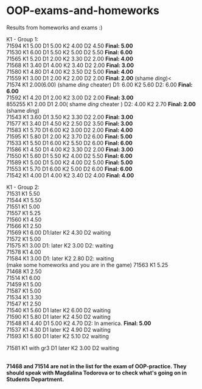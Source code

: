 # OOP-exams-and-homeworks
Results from homeworks and exams
:)</br>

K1 - Group 1: </br>
71594 K1 5.00 D1 5.00 K2 4.00 D2 4.50 <strong> Final: 5.00 </strong> </br>
71530 K1 6.00 D1 5.50 K2 5.00 D2 5.50 <strong> Final: 6.00 </strong> </br>
71565 K1 5.20 D1 2.00 K2 3.30 D2 2.00 <strong> Final: 4.00 </strong> </br>
71568 K1 3.40 D1 4.00 K2 3.40 D2 2.00 <strong> Final: 3.00 </strong> </br>
71580 K1 4.80 D1 4.00 K2 3.50 D2 5.00 <strong> Final: 4.00 </strong> </br>
71559 K1 3.00 D1 2.00 K2 2.00 D2 2.00 <strong> Final: 2.00</strong> (shame *ding*)< </br>
71574 K1 2.00(6.00) (shame *ding* cheater) D1: 6.00  K2 5.60 D2: 6.00 <strong> Final: 6.00</strong> </br>
71592 K1 4.20 D1 2.00 K2 3.00 D2 2.00 <strong> Final: 3.00</strong> </br>
855255 K1 2.00 D1 2.00( shame *ding* cheater ) D2: 4.00 K2 2.70 <strong> Final: 2.00</strong> (shame *ding*)</br>
71543 K1 3.60 D1 3.50 K2 3.30 D2 2.00 <strong> Final: 3.00</strong> </br>
71577 K1 3.40 D1 4.50 K2 2.50 D2 3.50 <strong> Final: 3.00</strong> </br>
71583 K1 5.70 D1 6.00 K2 3.00 D2 2.00 <strong> Final: 4.00</strong> </br>
71595 K1 5.80 D1 2.00 K2 3.70 D2 6.00 <strong> Final: 5.00</strong> </br>
71533 K1 5.50 D1 6.00 K2 5.50 D2 6.00 <strong> Final: 6.00</strong> </br>
71586 K1 4.50 D1 4.00 K2 3.30 D2 2.00 <strong> Final: 3.00</strong> </br>
71550 K1 5.60 D1 5.50 K2 4.00 D2 5.50 <strong> Final: 6.00 </strong> </br>
71589 K1 5.00 D1 5.00 K2 4.00 D2 5.00 <strong> Final: 5.00 </strong> </br>
71553 K1 5.70 D1 6.00 K2 5.00 D2 6.00 <strong> Final: 6.00 </strong> </br>
71542 K1 4.00 D1 4.00 K2 3.40 D2 4.00 <strong> Final: 4.00 </strong></br>


K1 - Group 2: </br>
71531 K1 5.50 </br>
71544 K1 5.50 </br>
71551 K1 5.00 </br>
71557 K1 5.25 </br>
71560 K1 4.50 </br>
71566 K1 2.50 </br>
71569 K1 6.00 D1:later K2 4.30 D2 waiting</br>
71572 K1 5.00 </br>
71575 K1 3.00 D1: later K2 3.00 D2: waiting </br>
71578 K1 4.00 </br>
71584 K1 3.00 D1: later K2 2.80 D2: waiting </br> (make some homeworks and you are in the game)
71563 K1 5.25 </br>
71468 K1 2.50 </br>
71514 K1 6.00 </br>
71459 K1 5.00 </br>
71587 K1 5.00 </br> 
71534 K1 3.30 </br>
71547 K1 2.50 </br>
71540 K1 5.60 D1 later K2 6.00 D2 waiting</br>
71590 K1 5.80 D1 later K2 4.50 D2 waiting </br>
71548 K1 4.40 D1 5.00 K2 4.70 D2: In america. <strong>Final: 5.00</strong> </br>
71537 K1 4.30 D1 later K2 4.90 D2 waiting</br>
71593 K1 5.60 D1 later K2 5.10 D2 waiting </br>

71581 K1 with gr3 D1 later K2 3.00 D2 waiting
</br> </br>

<strong>
71468 and 71514 are not in the list for the exam of OOP-practice. They should speak with Magdalina Todorova or to check what's going on in Students Department.
</strong>

